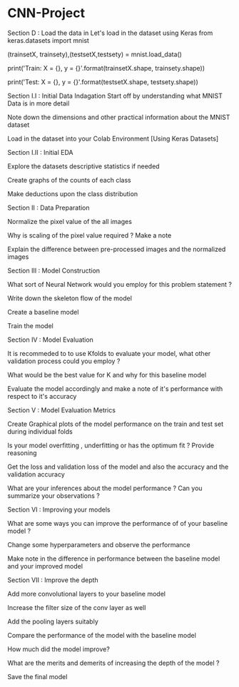 # CNN-Project
Section D : Load the data in
Let's load in the dataset using Keras
from keras.datasets import mnist 

(trainsetX, trainsety),(testsetX,testsety) = mnist.load_data()

print('Train: X = {}, y = {}'.format(trainsetX.shape, trainsety.shape)) 

print('Test: X = {}, y = {}'.format(testsetX.shape, testsety.shape))

Section I.I : Initial Data Indagation
Start off by understanding what MNIST Data is in more detail

Note down the dimensions and other practical information about the MNIST dataset

Load in the dataset into your Colab Environment [Using Keras Datasets]

Section I.II : Initial EDA

Explore the datasets descriptive statistics if needed

Create graphs of the counts of each class

Make deductions upon the class distribution

Section II : Data Preparation

Normalize the pixel value of the all images

Why is scaling of the pixel value required ? Make a note

Explain the difference between pre-processed images and the normalized images

Section III : Model Construction

What sort of Neural Network would you employ for this problem statement ?

Write down the skeleton flow of the model

Create a baseline model

Train the model

Section IV : Model Evaluation

It is recommeded to to use Kfolds to evaluate your model, what other validation process could you employ ?

What would be the best value for K and why for this baseline model

Evaluate the model accordingly and make a note of it's performance with respect to it's accuracy

Section V : Model Evaluation Metrics

Create Graphical plots of the model performance on the train and test set during individual folds

Is your model overfitting , underfitting or has the optimum fit ? Provide reasoning

Get the loss and validation loss of the model and also the accuracy and the validation accuracy

What are your inferences about the model performance ? Can you summarize your observations ?

Section VI : Improving your models

What are some ways you can improve the performance of of your baseline model ?

Change some hyperparameters and observe the performance

Make note in the difference in performance between the baseline model and your improved model

Section VII : Improve the depth

Add more convolutional layers to your baseline model

Increase the filter size of the conv layer as well

Add the pooling layers suitably

Compare the performance of the model with the baseline model

How much did the model improve?

What are the merits and demerits of increasing the depth of the model ?

Save the final model
